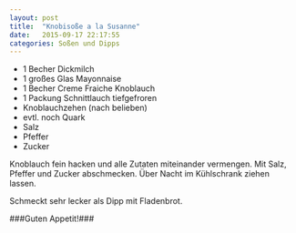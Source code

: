 ```yaml
---
layout: post
title:  "Knobisoße a la Susanne"
date:   2015-09-17 22:17:55
categories: Soßen und Dipps
---
```


* 1 Becher Dickmilch
* 1 großes Glas Mayonnaise
* 1 Becher Creme Fraiche Knoblauch
* 1 Packung Schnittlauch tiefgefroren
* Knoblauchzehen (nach belieben)
* evtl. noch Quark
* Salz
* Pfeffer
* Zucker

Knoblauch fein hacken und alle Zutaten miteinander vermengen. Mit Salz, Pfeffer und Zucker abschmecken.
Über Nacht im Kühlschrank ziehen lassen.

Schmeckt sehr lecker als Dipp mit Fladenbrot.


###Guten Appetit!###